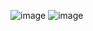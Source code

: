 ![image](https://github.com/user-attachments/assets/5861fc9a-5b03-432a-aaa3-44e8df6725dc)
![image](https://github.com/user-attachments/assets/6a0824fd-4e55-4a33-aa31-fbea084ae822)
